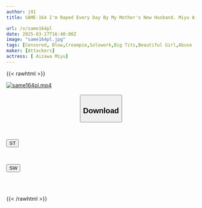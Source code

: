 ```yaml
---
author: j91
title: SAME-164 I'm Raped Every Day By My Mother's New Husband. Miyu Aizawa

url: /v/same164pl
date: 2025-03-27T16:40:00Z
image: "same164pl.jpg"
tags: [Censored, Blow,Creampie,Solowork,Big Tits,Beautiful Girl,Abuse	]
maker: [Attackers]
actress: [ Aizawa Miyu]
---
```



{{< rawhtml >}}

<div class="video" data-videoid="OqgByzL0XxtZdyz">
    <a href="javascript:;">
        <img src="/v/same164pl/same164pl.jpg" width="WIDTH" height="HEIGHT" alt="same164pl.mp4" loading="lazy">
    </a>
</div>

<script type="text/javascript" src="https://j91.asia/asset/on-demand-st.js"></script>

<br>
  <link rel="stylesheet" href="https://j91.asia/asset/bs5.css">
  
  <center>
  <button class="btn btn-primary" type="button" data-bs-toggle="collapse" data-bs-target=".multi-collapse" aria-expanded="false" aria-controls="multiCollapseExample1 multiCollapseExample2"><h2>Download</h2></button></center>
</p>
<div class="row">
  <div class="col">
    <div class="collapse multi-collapse" id="multiCollapseExample1">
      <div class="card card-body">
	      	      <br>
<div class="buttons">  
<p><a href="/v/same164pl/st.html" target="_blank"><button class="btn-hover color-3"><i class="fa fa-download"></i> ST</button></a></p></div>
    </div>
  </div>
</div>
  <div class="col">
    <div class="collapse multi-collapse" id="multiCollapseExample2">
      <div class="card card-body">
	      <br>
<div class="buttons">
<p><a href="/v/same164pl/sw.html" target="_blank"><button class="btn-hover color-2"><i class="fa fa-download"></i> SW</button></a></p></div>
<br><br>
      </div>
    </div>
  </div>
</div>

{{< /rawhtml >}}